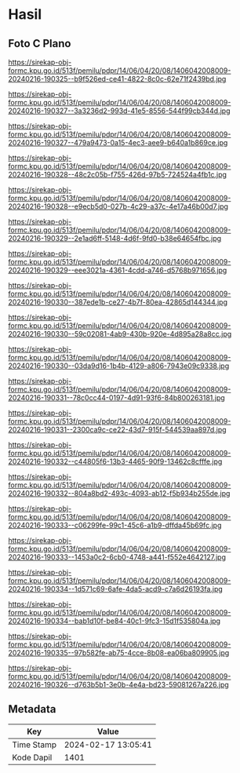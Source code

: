 # Hasil

## Foto C Plano

https://sirekap-obj-formc.kpu.go.id/513f/pemilu/pdpr/14/06/04/20/08/1406042008009-20240216-190325--b9f526ed-ce41-4822-8c0c-62e71f2439bd.jpg

https://sirekap-obj-formc.kpu.go.id/513f/pemilu/pdpr/14/06/04/20/08/1406042008009-20240216-190327--3a3236d2-993d-41e5-8556-544f99cb344d.jpg

https://sirekap-obj-formc.kpu.go.id/513f/pemilu/pdpr/14/06/04/20/08/1406042008009-20240216-190327--479a9473-0a15-4ec3-aee9-b640a1b869ce.jpg

https://sirekap-obj-formc.kpu.go.id/513f/pemilu/pdpr/14/06/04/20/08/1406042008009-20240216-190328--48c2c05b-f755-426d-97b5-724524a4fb1c.jpg

https://sirekap-obj-formc.kpu.go.id/513f/pemilu/pdpr/14/06/04/20/08/1406042008009-20240216-190328--e9ecb5d0-027b-4c29-a37c-4e17a46b00d7.jpg

https://sirekap-obj-formc.kpu.go.id/513f/pemilu/pdpr/14/06/04/20/08/1406042008009-20240216-190329--2e1ad6ff-5148-4d6f-9fd0-b38e64654fbc.jpg

https://sirekap-obj-formc.kpu.go.id/513f/pemilu/pdpr/14/06/04/20/08/1406042008009-20240216-190329--eee3021a-4361-4cdd-a746-d5768b971656.jpg

https://sirekap-obj-formc.kpu.go.id/513f/pemilu/pdpr/14/06/04/20/08/1406042008009-20240216-190330--387ede1b-ce27-4b7f-80ea-42865d144344.jpg

https://sirekap-obj-formc.kpu.go.id/513f/pemilu/pdpr/14/06/04/20/08/1406042008009-20240216-190330--59c02081-4ab9-430b-920e-4d895a28a8cc.jpg

https://sirekap-obj-formc.kpu.go.id/513f/pemilu/pdpr/14/06/04/20/08/1406042008009-20240216-190330--03da9d16-1b4b-4129-a806-7943e09c9338.jpg

https://sirekap-obj-formc.kpu.go.id/513f/pemilu/pdpr/14/06/04/20/08/1406042008009-20240216-190331--78c0cc44-0197-4d91-93f6-84b800263181.jpg

https://sirekap-obj-formc.kpu.go.id/513f/pemilu/pdpr/14/06/04/20/08/1406042008009-20240216-190331--2300ca9c-ce22-43d7-915f-544539aa897d.jpg

https://sirekap-obj-formc.kpu.go.id/513f/pemilu/pdpr/14/06/04/20/08/1406042008009-20240216-190332--c44805f6-13b3-4465-90f9-13462c8cfffe.jpg

https://sirekap-obj-formc.kpu.go.id/513f/pemilu/pdpr/14/06/04/20/08/1406042008009-20240216-190332--804a8bd2-493c-4093-ab12-f5b934b255de.jpg

https://sirekap-obj-formc.kpu.go.id/513f/pemilu/pdpr/14/06/04/20/08/1406042008009-20240216-190333--c06299fe-99c1-45c6-a1b9-dffda45b69fc.jpg

https://sirekap-obj-formc.kpu.go.id/513f/pemilu/pdpr/14/06/04/20/08/1406042008009-20240216-190333--1453a0c2-6cb0-4748-a441-f552e4642127.jpg

https://sirekap-obj-formc.kpu.go.id/513f/pemilu/pdpr/14/06/04/20/08/1406042008009-20240216-190334--1d571c69-6afe-4da5-acd9-c7a6d26193fa.jpg

https://sirekap-obj-formc.kpu.go.id/513f/pemilu/pdpr/14/06/04/20/08/1406042008009-20240216-190334--bab1d10f-be84-40c1-9fc3-15d1f535804a.jpg

https://sirekap-obj-formc.kpu.go.id/513f/pemilu/pdpr/14/06/04/20/08/1406042008009-20240216-190335--97b582fe-ab75-4cce-8b08-ea06ba809905.jpg

https://sirekap-obj-formc.kpu.go.id/513f/pemilu/pdpr/14/06/04/20/08/1406042008009-20240216-190326--d763b5b1-3e0b-4e4a-bd23-59081267a226.jpg


## Metadata

| Key        | Value               |
| ---------- | ------------------- |
| Time Stamp | 2024-02-17 13:05:41 |
| Kode Dapil | 1401                |



